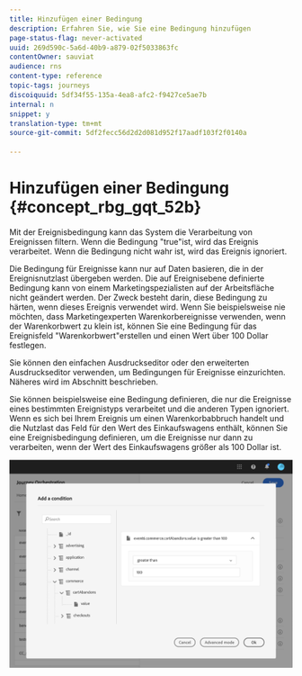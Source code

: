 ```yaml
---
title: Hinzufügen einer Bedingung
description: Erfahren Sie, wie Sie eine Bedingung hinzufügen
page-status-flag: never-activated
uuid: 269d590c-5a6d-40b9-a879-02f5033863fc
contentOwner: sauviat
audience: rns
content-type: reference
topic-tags: journeys
discoiquuid: 5df34f55-135a-4ea8-afc2-f9427ce5ae7b
internal: n
snippet: y
translation-type: tm+mt
source-git-commit: 5df2fecc56d2d2d081d952f17aadf103f2f0140a

---
```




# Hinzufügen einer Bedingung {#concept_rbg_gqt_52b}

Mit der Ereignisbedingung kann das System die Verarbeitung von Ereignissen filtern. Wenn die Bedingung &quot;true&quot;ist, wird das Ereignis verarbeitet. Wenn die Bedingung nicht wahr ist, wird das Ereignis ignoriert.

Die Bedingung für Ereignisse kann nur auf Daten basieren, die in der Ereignisnutzlast übergeben werden. Die auf Ereignisebene definierte Bedingung kann von einem Marketingspezialisten auf der Arbeitsfläche nicht geändert werden. Der Zweck besteht darin, diese Bedingung zu härten, wenn dieses Ereignis verwendet wird. Wenn Sie beispielsweise nie möchten, dass Marketingexperten Warenkorbereignisse verwenden, wenn der Warenkorbwert zu klein ist, können Sie eine Bedingung für das Ereignisfeld &quot;Warenkorbwert&quot;erstellen und einen Wert über 100 Dollar festlegen.

Sie können den einfachen Ausdruckseditor oder den erweiterten Ausdruckseditor verwenden, um Bedingungen für Ereignisse einzurichten. Näheres wird im Abschnitt [](../expression/expressionadvanced.md) beschrieben.

Sie können beispielsweise eine Bedingung definieren, die nur die Ereignisse eines bestimmten Ereignistyps verarbeitet und die anderen Typen ignoriert. Wenn es sich bei Ihrem Ereignis um einen Warenkorbabbruch handelt und die Nutzlast das Feld für den Wert des Einkaufswagens enthält, können Sie eine Ereignisbedingung definieren, um die Ereignisse nur dann zu verarbeiten, wenn der Wert des Einkaufswagens größer als 100 Dollar ist.

![](../assets/journey78.png)
